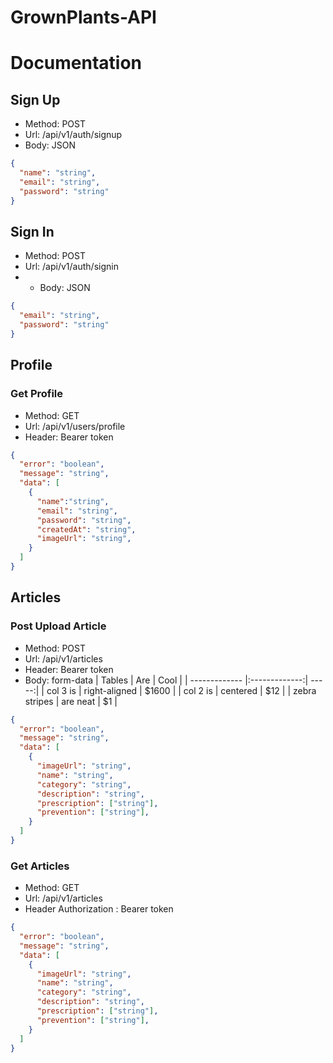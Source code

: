 # GrownPlants-API

# Documentation

## Sign Up

- Method: POST
- Url: /api/v1/auth/signup
- Body: JSON

```json
{
  "name": "string",
  "email": "string",
  "password": "string"
}
```

## Sign In

- Method: POST
- Url: /api/v1/auth/signin
- - Body: JSON

```json
{
  "email": "string",
  "password": "string"
}
```

## Profile

### Get Profile

- Method: GET
- Url: /api/v1/users/profile
- Header: Bearer token

```json
{
  "error": "boolean",
  "message": "string",
  "data": [
    {
      "name":"string",
      "email": "string",
      "password": "string",
      "createdAt": "string",
      "imageUrl": "string",
    }
  ]
}
```

## Articles

### Post Upload Article

- Method: POST
- Url: /api/v1/articles
- Header: Bearer token
- Body: form-data
| Tables        | Are           | Cool  |
| ------------- |:-------------:| -----:|
| col 3 is      | right-aligned | $1600 |
| col 2 is      | centered      |   $12 |
| zebra stripes | are neat      |    $1 |


```json
{
  "error": "boolean",
  "message": "string",
  "data": [
    {
      "imageUrl": "string",
      "name": "string",
      "category": "string",
      "description": "string",
      "prescription": ["string"],
      "prevention": ["string"],
    }
  ]
}
```

### Get Articles

- Method: GET
- Url: /api/v1/articles
- Header Authorization : Bearer token

```json
{
  "error": "boolean",
  "message": "string",
  "data": [
    {
      "imageUrl": "string",
      "name": "string",
      "category": "string",
      "description": "string",
      "prescription": ["string"],
      "prevention": ["string"],
    }
  ]
}
```
